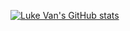 [![Luke Van's GitHub stats](https://github-readme-stats.vercel.app/api/top-langs/?username=lukevanlukevan)](https://github.com/anuraghazra/github-readme-stats)

